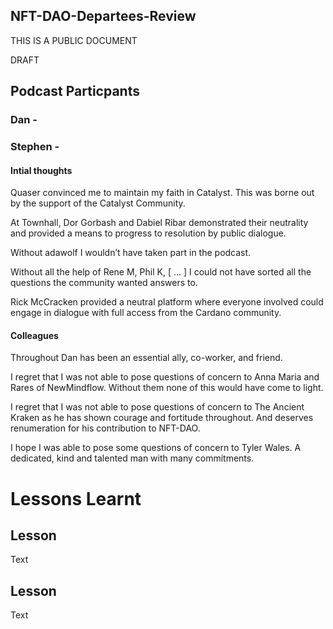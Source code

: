 ## NFT-DAO-Departees-Review

THIS IS A PUBLIC DOCUMENT

DRAFT

## Podcast Particpants

### Dan - 



### Stephen - 

#### Intial thoughts 

Quaser convinced me to maintain my faith in Catalyst. This was borne out by the support of the Catalyst Community.

At Townhall, Dor Gorbash and Dabiel Ribar demonstrated their neutrality and provided a means to progress to resolution by public dialogue.

Without adawolf I wouldn’t have taken part in the podcast.

Without all the help  of Rene M, Phil K, [ ... ] I could not have sorted all the questions the community wanted answers to.

Rick McCracken provided a neutral platform where everyone involved could engage in dialogue with full access from the Cardano community.

#### Colleagues

Throughout Dan has been an essential ally, co-worker, and friend. 

I regret that I was not able to pose questions of concern to Anna Maria and Rares of NewMindflow. Without them none of this would have come to light.

I regret that I was not able to pose questions of concern to The Ancient Kraken as he has shown courage and fortitude throughout. And deserves renumeration for his contribution to NFT-DAO.

I hope I was able to pose some questions of concern to Tyler Wales. A dedicated, kind and talented man with many commitments.  




# Lessons Learnt

## Lesson

Text

## Lesson

Text



